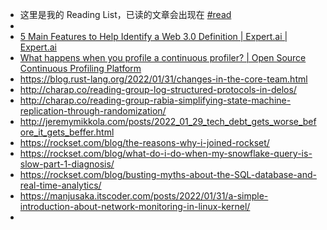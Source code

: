 - 这里是我的 Reading List，已读的文章会出现在 [#read]([[read]])
-
- [5 Main Features to Help Identify a Web 3.0 Definition | Expert.ai | Expert.ai](https://www.expert.ai/blog/web-3-0/)
- [What happens when you profile a continuous profiler? | Open Source Continuous Profiling Platform](https://pyroscope.io/blog/profile-continuous-profiler/)
- https://blog.rust-lang.org/2022/01/31/changes-in-the-core-team.html
- http://charap.co/reading-group-log-structured-protocols-in-delos/
- http://charap.co/reading-group-rabia-simplifying-state-machine-replication-through-randomization/
- http://jeremymikkola.com/posts/2022_01_29_tech_debt_gets_worse_before_it_gets_beffer.html
- https://rockset.com/blog/the-reasons-why-i-joined-rockset/
- https://rockset.com/blog/what-do-i-do-when-my-snowflake-query-is-slow-part-1-diagnosis/
- https://rockset.com/blog/busting-myths-about-the-SQL-database-and-real-time-analytics/
- https://manjusaka.itscoder.com/posts/2022/01/31/a-simple-introduction-about-network-monitoring-in-linux-kernel/
-